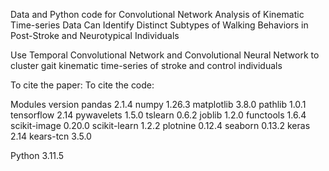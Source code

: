 Data and Python code for Convolutional Network Analysis of Kinematic Time-series Data Can Identify Distinct Subtypes of Walking Behaviors in Post-Stroke and Neurotypical Individuals

Use Temporal Convolutional Network and Convolutional Neural Network to cluster gait kinematic time-series of stroke and control individuals 

To cite the paper:
To cite the code:

Modules version
pandas 2.1.4
numpy 1.26.3
matplotlib 3.8.0
pathlib 1.0.1
tensorflow 2.14
pywavelets 1.5.0
tslearn 0.6.2
joblib 1.2.0
functools 1.6.4
scikit-image 0.20.0
scikit-learn 1.2.2
plotnine 0.12.4
seaborn 0.13.2
keras 2.14
kears-tcn 3.5.0

Python 3.11.5
